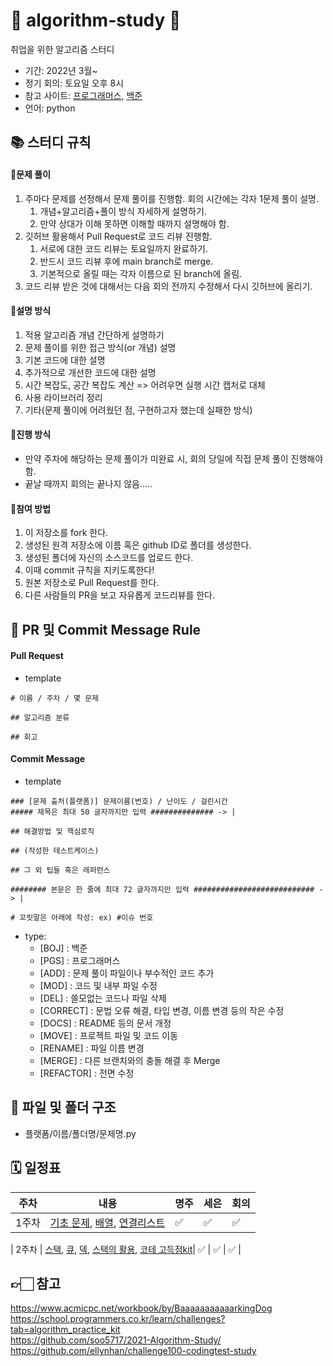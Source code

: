 # 🧸 algorithm-study 💛
취업을 위한 알고리즘 스터디

- 기간: 2022년 3월~
- 정기 회의: 토요일 오후 8시
- 참고 사이트: [프로그래머스](https://programmers.co.kr/learn/challenges), [백준](https://www.acmicpc.net/)
- 언어: python

## 📚 스터디 규칙 

#### 📍문제 풀이

1. 주마다 문제를 선정해서 문제 풀이를 진행함. 회의 시간에는 각자 1문제 풀이 설명.
   1. 개념+알고리즘+풀이 방식 자세하게 설명하기. 
   2. 만약 상대가 이해 못하면 이해할 때까지 설명해야 함.
2. 깃허브 활용해서 Pull Request로 코드 리뷰 진행함.
   1. 서로에 대한 코드 리뷰는 토요일까지 완료하기.
   2. 반드시 코드 리뷰 후에 main branch로 merge.
   3. 기본적으로 올릴 때는 각자 이름으로 된 branch에 올림.
3. 코드 리뷰 받은 것에 대해서는 다음 회의 전까지 수정해서 다시 깃허브에 올리기.

#### 📍설명 방식

1. 적용 알고리즘 개념 간단하게 설명하기
2. 문제 풀이를 위한 접근 방식(or 개념) 설명
3. 기본 코드에 대한 설명
4. 추가적으로 개선한 코드에 대한 설명
5. 시간 복잡도, 공간 복잡도 계산 => 어려우면 실행 시간 캡처로 대체
6. 사용 라이브러리 정리
7. 기타(문제 풀이에 어려웠던 점, 구현하고자 했는데 실패한 방식)

#### 📍진행 방식

- 만약 주차에 해당하는 문제 풀이가 미완료 시, 회의 당일에 직접 문제 풀이 진행해야 함.
- 끝날 때까지 회의는 끝나지 않음.....

#### 📍참여 방법
1. 이 저장소를 fork 한다.
2. 생성된 원격 저장소에 이름 혹은 github ID로 폴더를 생성한다.
3. 생성된 폴더에 자신의 소스코드를 업로드 한다.
4. 이때 commit 규칙을 지키도록한다!
5. 원본 저장소로 Pull Request를 한다.
6. 다른 사람들의 PR을 보고 자유롭게 코드리뷰를 한다.

## 💬 PR 및 Commit Message Rule

#### Pull Request
- template
```
# 이름 / 주차 / 몇 문제 

## 알고리즘 분류

## 회고
```


#### Commit Message
- template
```
### [문제 출처(플랫폼)] 문제이름(번호) / 난이도 / 걸린시간
##### 제목은 최대 50 글자까지만 입력 ############## -> |

## 해결방법 및 핵심로직

## (작성한 테스트케이스)

## 그 외 팁들 혹은 레퍼런스

######## 본문은 한 줄에 최대 72 글자까지만 입력 ########################### -> |

# 꼬릿말은 아래에 작성: ex) #이슈 번호
```
- type: 
   - [BOJ] : 백준 
   - [PGS] : 프로그래머스
   - [ADD] : 문제 풀이 파일이나 부수적인 코드 추가
   - [MOD] : 코드 및 내부 파일 수정
   - [DEL] : 쓸모없는 코드나 파일 삭제
   - [CORRECT] : 문법 오류 해결, 타입 변경, 이름 변경 등의 작은 수정
   - [DOCS] : README 등의 문서 개정
   - [MOVE] : 프로젝트 파일 및 코드 이동
   - [RENAME] : 파일 이름 변경
   - [MERGE] : 다른 브랜치와의 충돌 해결 후 Merge
   - [REFACTOR] : 전면 수정

## 📁 파일 및 폴더 구조

- 플랫폼/이름/폴더명/문제명.py

## 🗓️ 일정표

| **주차** | **내용** | **명주** | **세은** | **회의** |
| - | - | - | - | - |
| 1주차 | [기초 문제](https://www.acmicpc.net/workbook/view/7306), [배열](https://www.acmicpc.net/workbook/view/7307), [연결리스트](https://www.acmicpc.net/workbook/view/7308)| ✅ | ✅ | ✅ |

| 2주차 | [스택](https://www.acmicpc.net/workbook/view/7309), [큐](https://www.acmicpc.net/workbook/view/7310), [덱](https://www.acmicpc.net/workbook/view/7311), [스택의 활용](https://www.acmicpc.net/workbook/view/7312), [코테 고득점kit](https://school.programmers.co.kr/learn/courses/30/parts/12081)| ✅ | ✅ | ✅ |


## 👉🏻 참고
https://www.acmicpc.net/workbook/by/BaaaaaaaaaaarkingDog <br>
https://school.programmers.co.kr/learn/challenges?tab=algorithm_practice_kit <br>
https://github.com/soo5717/2021-Algorithm-Study/ <br>
https://github.com/ellynhan/challenge100-codingtest-study
